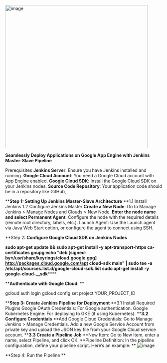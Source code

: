 
<img width="457" alt="image" src="https://github.com/vishal343012/MyDevOps-Projects/assets/119778329/7dabb9c6-2430-4f12-a8a7-c002222641d7">


**Seamlessly Deploy Applications on Google App Engine with Jenkins Master-Slave Pipeline**

Prerequisites
**Jenkins Server**: 
Ensure you have Jenkins installed and running.
**Google Cloud Account**: 
You need a Google Cloud account with App Engine enabled.
**Google Cloud SDK**: 
Install the Google Cloud SDK on your Jenkins nodes.
**Source Code Repository**: 
Your application code should be in a repository like GitHub,


****Step 1: Setting Up Jenkins Master-Slave Architecture**
**1.1 Install Jenkins
1.2 Configure Jenkins Master
**Create a New Node**:
Go to Manage Jenkins > Manage Nodes and Clouds > New Node.
**Enter the node name and select Permanent Agent**.
Configure the node with the required details (remote root directory, labels, etc.).
Launch Agent: Use the Launch agent via Java Web Start option, or configure the agent to connect using SSH.

**Step 2: **Configure Google Cloud SDK on Jenkins Nodes**

******sudo apt-get update && sudo apt-get install -y apt-transport-https ca-certificates gnupg
echo "deb [signed-by=/usr/share/keyrings/cloud.google.gpg] http://packages.cloud.google.com/apt cloud-sdk main" | sudo tee -a /etc/apt/sources.list.d/google-cloud-sdk.list
sudo apt-get install -y google-cloud-****__sdk******

****Authenticate with Google Cloud**:
**

gcloud auth login
gcloud config set project YOUR_PROJECT_ID



****Step 3: Create Jenkins Pipeline for Deployment**
**3.1 Install Required Plugins
Google OAuth Credentials: For Google authentication.
Google Kubernetes Engine: For deploying to GKE (if using Kubernetes).
****3.2 Configure Credentials**
**Add Google Cloud Credentials:
Go to Manage Jenkins > Manage Credentials.
Add a new Google Service Account from private key and upload the JSON key file from your Google Cloud service account.
****3.3 Create a Pipeline Job**
**New Item: Go to New Item, enter a name, select Pipeline, and click OK.
**Pipeline Definition: In the pipeline configuration, define your pipeline script. Here’s an example:
**
![image](https://github.com/vishal343012/MyDevOps-Projects/assets/119778329/a87dce46-05fd-404a-bf67-58e0d9b8508e)


**Step 4: Run the Pipeline
**
